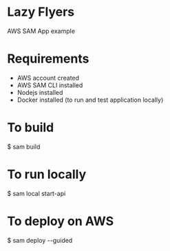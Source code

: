 # Lazy Flyers

AWS SAM App example

# Requirements
 * AWS account created
 * AWS SAM CLI installed
 * Nodejs installed
 * Docker installed (to run and test application locally)

# To build

$ sam build

# To run locally

$ sam local start-api

# To deploy on AWS

$ sam deploy --guided